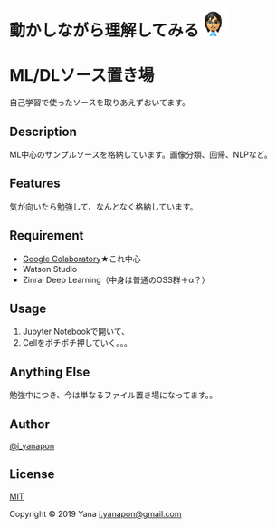 # 動かしながら理解してみる<img src="https://github.com/gh-yana/self-learn/blob/master/img/mii.png" width="50"/>

# ML/DLソース置き場

自己学習で使ったソースを取りあえずおいてます。

## Description

ML中心のサンプルソースを格納しています。画像分類、回帰、NLPなど。

## Features

気が向いたら勉強して、なんとなく格納しています。

## Requirement

- <a href=https://github.com/gh-yana/self-learn/tree/master/notebook>Google Colaboratory</a>★これ中心
- Watson Studio
- Zinrai Deep Learning（中身は普通のOSS群＋α？）

## Usage

1. Jupyter Notebookで開いて、
2. Cellをポチポチ押していく。。。

## Anything Else

勉強中につき、今は単なるファイル置き場になってます。。

## Author

[@i_yanapon](https://twitter.com/i_yanapon)

## License

[MIT](https://mit-license.org/)

Copyright © 2019 Yana <i.yanapon@gmail.com>
